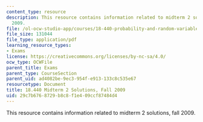 ```yaml
---
content_type: resource
description: This resource contains information related to midterm 2 solutions, fall
  2009.
file: /ol-ocw-studio-app/courses/18-440-probability-and-random-variables-spring-2014/29c7b6768729b8c8f1e409ccf87484d4_MIT18_440S14_mid2_2009_sol.pdf
file_size: 131044
file_type: application/pdf
learning_resource_types:
- Exams
license: https://creativecommons.org/licenses/by-nc-sa/4.0/
ocw_type: OCWFile
parent_title: Exams
parent_type: CourseSection
parent_uid: ad4082be-9ec3-954f-e913-133c8c535e67
resourcetype: Document
title: 18.440 Midterm 2 Solutions, Fall 2009
uid: 29c7b676-8729-b8c8-f1e4-09ccf87484d4
---
```

This resource contains information related to midterm 2 solutions, fall 2009.